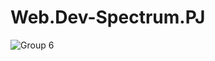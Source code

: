# Web.Dev-Spectrum.PJ
![Group 6](https://user-images.githubusercontent.com/97971922/192357057-72801d31-f696-416b-bbf5-aa72cfec3df1.png)
